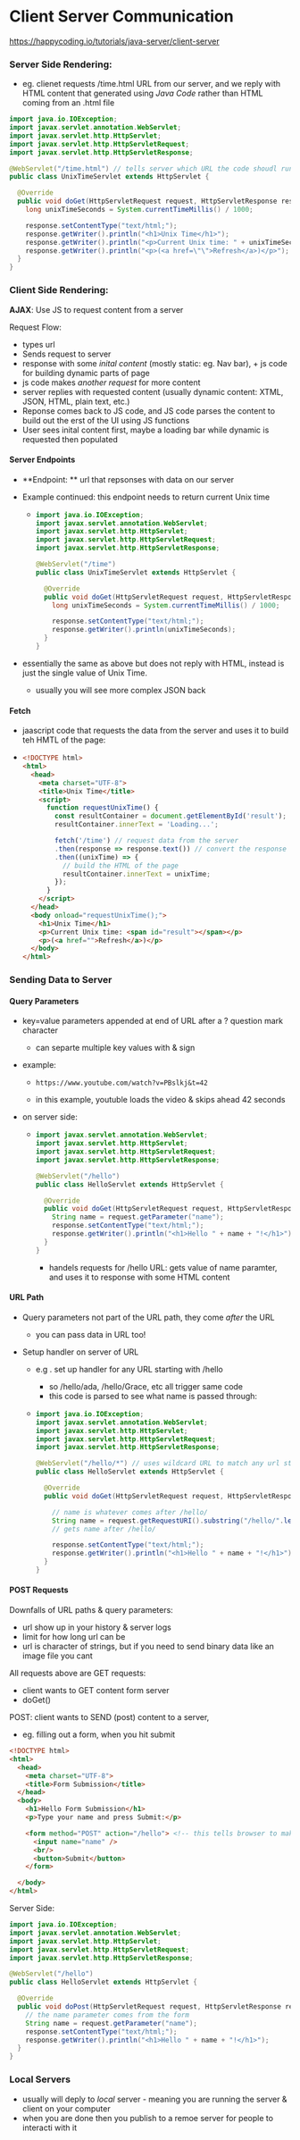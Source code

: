 # Client Server Communication

https://happycoding.io/tutorials/java-server/client-server



### Server Side Rendering: 

- eg. clienet requests /time.html URL from our server, and we reply with HTML content that generated using *Java Code* rather than HTML coming from an .html file 

```java
import java.io.IOException;
import javax.servlet.annotation.WebServlet;
import javax.servlet.http.HttpServlet;
import javax.servlet.http.HttpServletRequest;
import javax.servlet.http.HttpServletResponse;

@WebServlet("/time.html") // tells server which URL the code shoudl run for 
public class UnixTimeServlet extends HttpServlet {

  @Override
  public void doGet(HttpServletRequest request, HttpServletResponse response) throws IOException {
    long unixTimeSeconds = System.currentTimeMillis() / 1000;

    response.setContentType("text/html;");
    response.getWriter().println("<h1>Unix Time</h1>");
    response.getWriter().println("<p>Current Unix time: " + unixTimeSeconds + "</p>");
    response.getWriter().println("<p>(<a href=\"\">Refresh</a>)</p>");
  }
}
```



### Client Side Rendering: 

**AJAX**: Use JS to request content from a server

Request Flow: 

- types url
- Sends request to server
- response with some *inital content* (mostly static: eg. Nav bar), + js code for building dynamic parts of page
- js code makes *another request* for more content 
- server replies with requested content (usually dynamic content: XTML, JSON, HTML, plain text, etc.)
- Reponse comes back to JS code, and JS code parses the content to build out the erst of the UI using JS functions
- User sees inital content first, maybe a loading bar while dynamic is requested then populated

#### Server Endpoints

- **Endpoint: ** url that repsonses with data on our server 

- Example continued: this endpoint needs to return current Unix time 

  - ```java
    import java.io.IOException;
    import javax.servlet.annotation.WebServlet;
    import javax.servlet.http.HttpServlet;
    import javax.servlet.http.HttpServletRequest;
    import javax.servlet.http.HttpServletResponse;
    
    @WebServlet("/time")
    public class UnixTimeServlet extends HttpServlet {
    
      @Override
      public void doGet(HttpServletRequest request, HttpServletResponse response) throws IOException {
        long unixTimeSeconds = System.currentTimeMillis() / 1000;
    
        response.setContentType("text/html;");
        response.getWriter().println(unixTimeSeconds);
      }
    }
    ```

- essentially the same as above but does not reply with HTML, instead is just the single value of Unix Time. 
  
  - usually you will see more complex JSON back



#### Fetch

- jaascript code that requests the data from the server and uses it to build teh HMTL of the page: 

- ```html
  <!DOCTYPE html>
  <html>
    <head>
      <meta charset="UTF-8">
      <title>Unix Time</title>
      <script>
        function requestUnixTime() {
          const resultContainer = document.getElementById('result');
          resultContainer.innerText = 'Loading...';
  
          fetch('/time') // request data from the server
          .then(response => response.text()) // convert the response to raw text
          .then((unixTime) => {
            // build the HTML of the page
            resultContainer.innerText = unixTime;
          });
        }
      </script>
    </head>
    <body onload="requestUnixTime();">
      <h1>Unix Time</h1>
      <p>Current Unix time: <span id="result"></span></p>
      <p>(<a href="">Refresh</a>)</p>
    </body>
  </html>
  ```



### Sending Data to Server



#### Query Parameters

- key=value parameters appended at end of URL after a ? question mark character

  - can separte multiple key values with & sign

- example: 

  - ```
    https://www.youtube.com/watch?v=PBslkj&t=42
    ```

  - in this example, youtuble loads the video & skips ahead 42 seconds

- on server side: 

  - ```java
    import javax.servlet.annotation.WebServlet;
    import javax.servlet.http.HttpServlet;
    import javax.servlet.http.HttpServletRequest;
    import javax.servlet.http.HttpServletResponse;
    
    @WebServlet("/hello")
    public class HelloServlet extends HttpServlet {
    
      @Override
      public void doGet(HttpServletRequest request, HttpServletResponse response) throws IOException {
        String name = request.getParameter("name");
        response.setContentType("text/html;");
        response.getWriter().println("<h1>Hello " + name + "!</h1>");
      }
    }
    ```

    - handels requests for /hello URL: gets value of name paramter, and uses it to response with some HTML content 

#### URL Path

- Query parameters not part of the URL path, they come *after* the URL

  - you can pass data in URL too!

- Setup handler on server of URL

  - e.g . set up handler for any URL starting with /hello

    - so /hello/ada, /hello/Grace, etc all trigger same code
    -  this code is parsed to see what name is passed through: 

  - ```java
    import java.io.IOException;
    import javax.servlet.annotation.WebServlet;
    import javax.servlet.http.HttpServlet;
    import javax.servlet.http.HttpServletRequest;
    import javax.servlet.http.HttpServletResponse;
    
    @WebServlet("/hello/*") // uses wildcard URL to match any url starting with /hello/
    public class HelloServlet extends HttpServlet {
    
      @Override
      public void doGet(HttpServletRequest request, HttpServletResponse response) throws IOException {
    
        // name is whatever comes after /hello/
        String name = request.getRequestURI().substring("/hello/".length());
        // gets name after /hello/ 
    
        response.setContentType("text/html;");
        response.getWriter().println("<h1>Hello " + name + "!</h1>");
      }
    }
    ```



#### POST Requests

Downfalls of URL paths & query parameters: 

- url show up in your history & server logs
- limit for how long url can be
-  url is character of strings, but if you need to send binary data like an image file you cant 



All requests above are GET requests: 

- client wants to GET content form server 
- doGet()

POST: client wants to SEND (post) content to a server,

- eg. filling out a form, when you hit submit



```html
<!DOCTYPE html>
<html>
  <head>
    <meta charset="UTF-8">
    <title>Form Submission</title>
  </head>
  <body>
    <h1>Hello Form Submission</h1>
    <p>Type your name and press Submit:</p>

    <form method="POST" action="/hello"> <!-- this tells browser to make POST request to /hello when submit is pressed--> 
      <input name="name" />
      <br/>
      <button>Submit</button>
    </form>

  </body>
</html>
```



Server Side: 

```java
import java.io.IOException;
import javax.servlet.annotation.WebServlet;
import javax.servlet.http.HttpServlet;
import javax.servlet.http.HttpServletRequest;
import javax.servlet.http.HttpServletResponse;

@WebServlet("/hello")
public class HelloServlet extends HttpServlet {

  @Override
  public void doPost(HttpServletRequest request, HttpServletResponse response) throws IOException {
    // the name parameter comes from the form
    String name = request.getParameter("name");
    response.setContentType("text/html;");
    response.getWriter().println("<h1>Hello " + name + "!</h1>");
  }
}

```



### Local Servers

- usually will deply to *local* server - meaning you are running the server & client on your computer 
- when you are done then you publish to a remoe server for people to interacti with it

 
